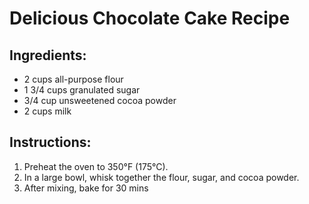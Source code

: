 # Delicious Chocolate Cake Recipe

## Ingredients:
- 2 cups all-purpose flour
- 1 3/4 cups granulated sugar
- 3/4 cup unsweetened cocoa powder
- 2 cups milk

## Instructions:
1. Preheat the oven to 350°F (175°C).
2. In a large bowl, whisk together the flour, sugar, and cocoa powder.
3. After mixing, bake for 30 mins